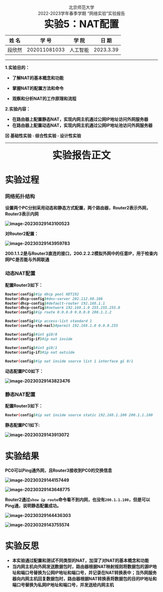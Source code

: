 <center>北京师范大学</center>
<center>2022-2023学年春季学期  “网络实验”实验报告</center>
<center><b><font size=6 bold=true>实验5：NAT配置</font><b></center>




| 姓    名 |   学    号   | 学    院 | 日    期  |
| :------: | :----------: | :------: | :-------: |
|  段欣然  | 202011081033 | 人工智能 | 2023.3.39 |

<hr>

**1.实验目的**：

- 了解NAT的基本概念和功能 

- 掌握NAT的配置方法和命令 
- 观察和分析NAT的工作原理和流程

**2.实验内容**：

- 在路由器上配置静态NAT，实现内网主机通过公网IP地址访问外网服务器 
- 在路由器上配置动态NAT，实现内网主机通过公网IP地址池访问外网服务器

$\boxtimes$ 基础性实验  $\square$  综合性实验  $\square$ 设计性实验

<hr>													
<center><b><font size=6>实验报告正文</font></b></center>


# 实验过程

### 网络拓扑结构

设置两个PC分别采用动态和静态方式配置，两个路由器，Router2表示外网，Router3表示内网

![image-20230329143100523](D:\大三冲刺\网络实验\实验报告\lab5\image-20230329143100523.png)

对Router2配置：

![image-20230329143959783](D:\大三冲刺\网络实验\实验报告\lab5\image-20230329143959783.png)

200.1.1.2是与Router3直连的接口，200.2.2.2模拟外网中的任意IP，用于检查内网PC是否能与外网联通

### 动态NAT配置

配置Router3如下：

```sh
Router(config)#ip dhcp pool NET192
Router(dhcp-config)#dns-server 202.112.80.106
Router(dhcp-config)#default-router 192.168.1.1
Router(dhcp-config)#network 192.168.1.0 255.255.255.0
Router(config)#ip route 0.0.0.0 0.0.0.0 200.1.1.2

Router(config)#ip access-list standard 1
Router(config-std-nacl)#permit 192.168.1.0 0.0.0.255

Router(config)#int gi0/0
Router(config-if)#ip nat inside

Router(config)#int gi0/1
Router(config-if)#ip nat outside 
	
Router(config)#ip nat inside source list 1 interface gi 0/1
```

动态配置PC0如下：

![image-20230329143823476](D:\大三冲刺\网络实验\实验报告\lab5\image-20230329143823476.png)



### 静态NAT配置

配置Router3如下：

```sh
Router(config)#ip nat inside source static 192.168.1.100 200.1.1.100
```

静态配置PC1如下:

![image-20230329143913072](D:\大三冲刺\网络实验\实验报告\lab5\image-20230329143913072.png)

# 实验结果

PC0可以Ping通外网，且Router3接收到PC0的交换信息

![image-20230329144157449](D:\大三冲刺\网络实验\实验报告\lab5\image-20230329144157449.png)

![image-20230329143648775](D:\大三冲刺\网络实验\实验报告\lab5\image-20230329143648775.png)

Router2通过`show ip route`命令看不到内网，也没有`200.1.1.100`，但是可以Ping通，说明静态配置成功。

![image-20230329144436303](D:\大三冲刺\网络实验\实验报告\lab5\image-20230329144436303.png)

![image-20230329143755574](D:\大三冲刺\网络实验\实验报告\lab5\image-20230329143755574.png)

# 实验反思

- 本实验通过配置和测试不同类型的NAT，加深了对NAT的基本概念和功能
- 当内网主机向外网发送数据包时，路由器根据NAT映射规则将数据包的源IP地址和端口号替换为公网IP地址和端口号，并记录在NAT转换表中；当外网服务器向内网主机回复数据包时，路由器根据NAT转换表将数据包的目的IP地址和端口号替换为私网IP地址和端口号，并发送给内网主机

